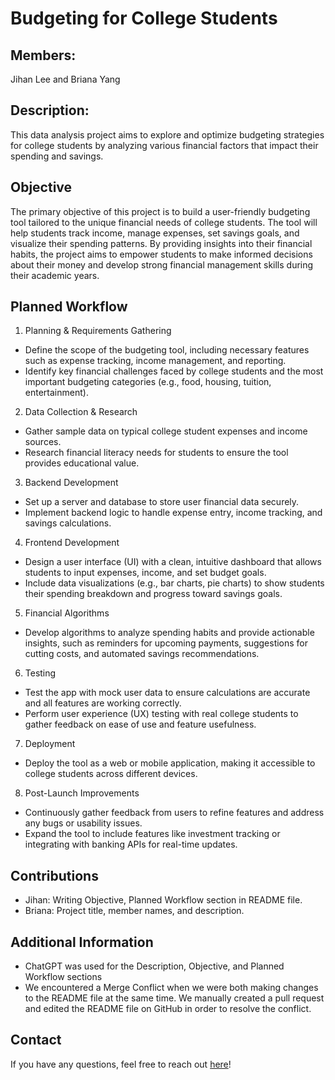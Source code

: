 # Budgeting for College Students

## Members: 
Jihan Lee and Briana Yang

## Description: 
This data analysis project aims to explore and optimize budgeting strategies for college students by analyzing various financial factors that impact their spending and savings.

## Objective
The primary objective of this project is to build a user-friendly budgeting tool tailored to the unique financial needs of college students. The tool will help students track income, manage expenses, set savings goals, and visualize their spending patterns. By providing insights into their financial habits, the project aims to empower students to make informed decisions about their money and develop strong financial management skills during their academic years. 

## Planned Workflow
1. Planning & Requirements Gathering
* Define the scope of the budgeting tool, including necessary features such as expense tracking, income management, and reporting.
* Identify key financial challenges faced by college students and the most important budgeting categories (e.g., food, housing, tuition, entertainment).

2. Data Collection & Research
* Gather sample data on typical college student expenses and income sources.
* Research financial literacy needs for students to ensure the tool provides educational value.

3. Backend Development
* Set up a server and database to store user financial data securely.
* Implement backend logic to handle expense entry, income tracking, and savings calculations.

4. Frontend Development
* Design a user interface (UI) with a clean, intuitive dashboard that allows students to input expenses, income, and set budget goals.
* Include data visualizations (e.g., bar charts, pie charts) to show students their spending breakdown and progress toward savings goals.

5. Financial Algorithms
* Develop algorithms to analyze spending habits and provide actionable insights, such as reminders for upcoming payments, suggestions for cutting costs, and automated savings recommendations.

6. Testing
* Test the app with mock user data to ensure calculations are accurate and all features are working correctly.
* Perform user experience (UX) testing with real college students to gather feedback on ease of use and feature usefulness.

7. Deployment
* Deploy the tool as a web or mobile application, making it accessible to college students across different devices.

8. Post-Launch Improvements
* Continuously gather feedback from users to refine features and address any bugs or usability issues.
* Expand the tool to include features like investment tracking or integrating with banking APIs for real-time updates.

## Contributions

- Jihan: Writing Objective, Planned Workflow section in README file.
- Briana: Project title, member names, and description.

## Additional Information 

- ChatGPT was used for the Description, Objective, and Planned Workflow sections 
- We encountered a Merge Conflict when we were both making changes to the README file at the same time. We manually created a pull request and edited the README file on GitHub in order to resolve the conflict. 

## Contact
If you have any questions, feel free to reach out [here](https://economics.emory.edu)!

